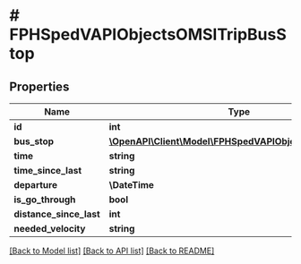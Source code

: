 # # FPHSpedVAPIObjectsOMSITripBusStop

## Properties

Name | Type | Description | Notes
------------ | ------------- | ------------- | -------------
**id** | **int** |  | [readonly]
**bus_stop** | [**\OpenAPI\Client\Model\FPHSpedVAPIObjectsOMSIBusStop**](FPHSpedVAPIObjectsOMSIBusStop.md) |  | [readonly]
**time** | **string** |  | [readonly]
**time_since_last** | **string** |  | [readonly]
**departure** | **\DateTime** |  | [readonly]
**is_go_through** | **bool** |  | [readonly]
**distance_since_last** | **int** |  | [readonly]
**needed_velocity** | **string** |  | [readonly]

[[Back to Model list]](../../README.md#models) [[Back to API list]](../../README.md#endpoints) [[Back to README]](../../README.md)
